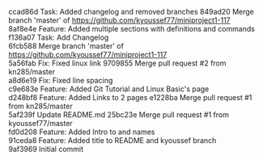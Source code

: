 ccad86d Task: Added changelog and removed branches 849ad20 Merge branch 'master' of https://github.com/kyoussef77/miniproject1-117   
8af8e4e Feature: Added multiple sections with definitions and commands  
f136a07 Task: Add Changelog   
6fcb588 Merge branch 'master' of https://github.com/kyoussef77/miniproject1-117   
5a56fab Fix: Fixed linux link 9709855 Merge pull request #2 from kn285/master   
a8d6e19 Fix: Fixed line spacing   
c9e683e Feature: Added Git Tutorial and Linux Basic's page   
d248bf8 Feature: Added Links to 2 pages e1228ba Merge pull request #1 from kn285/master   
5af239f Update README.md 25bc23e Merge pull request #1 from kyoussef77/master   
fd0d208 Feature: Added Intro to and names   
91ceda8 Feature: Added title to README and kyoussef branch   
9af3969 Initial commit  
